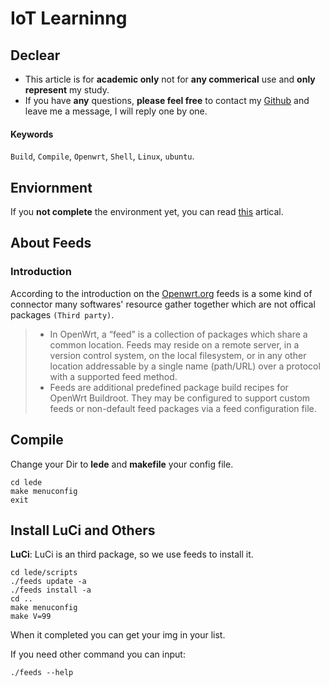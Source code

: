 # IoT Learninng 
## Declear 
* This article is for **academic only** not for **any commerical** use and **only represent** my study. 
* If you have **any** questions, **please feel free** to contact my [Github](https://github.com/moonheadobj) and leave me a message, I will reply one by one. 

#### Keywords 
`Build`, `Compile`, `Openwrt`, `Shell`, `Linux`, `ubuntu`. 

## Enviornment 
If you **not complete** the environment yet, you can read [this](https://github.com/moonheadobj/IoT-Openwrt-Develop/blob/master/README.md) artical.

## About Feeds 
### Introduction
According to  the introduction on the [Openwrt.org](https://openwrt.org/docs/guide-developer/feeds) feeds is a some kind of connector many softwares' resource gather together which are not offical packages `(Third party)`. 
> * In OpenWrt, a “feed” is a collection of packages which share a common location. Feeds may reside on a remote server, in a version control system, on the local filesystem, or in any other location addressable by a single name (path/URL) over a protocol with a supported feed method. 
> * Feeds are additional predefined package build recipes for OpenWrt Buildroot. They may be configured to support custom feeds or non-default feed packages via a feed configuration file. 

## Compile 
Change your Dir to **lede** and **makefile** your config file.

```shell
cd lede
make menuconfig
exit
```

## Install LuCi and Others
**LuCi**: LuCi is an third package, so we use feeds to install it.
```shell
cd lede/scripts 
./feeds update -a 
./feeds install -a
cd ..
make menuconfig
make V=99
```
When it completed you can get your img in your list.

If you need other command you can input: 
```shell
./feeds --help
```
